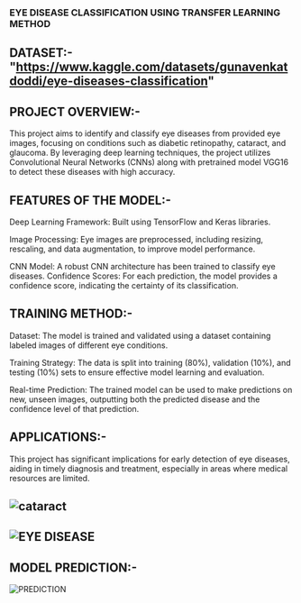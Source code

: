 ### EYE DISEASE CLASSIFICATION USING TRANSFER LEARNING METHOD

## DATASET:- "https://www.kaggle.com/datasets/gunavenkatdoddi/eye-diseases-classification"

## PROJECT OVERVIEW:-

This project aims to identify and classify eye diseases from provided eye images, focusing on conditions such as diabetic retinopathy, cataract, and glaucoma. By leveraging deep learning techniques, the project utilizes Convolutional Neural Networks (CNNs) along with pretrained model VGG16 to detect these diseases with high accuracy.

## FEATURES OF THE MODEL:-

Deep Learning Framework: Built using TensorFlow and Keras libraries.

Image Processing: Eye images are preprocessed, including resizing, rescaling, and data augmentation, to improve model performance.

CNN Model: A robust CNN architecture has been trained to classify eye diseases.
Confidence Scores: For each prediction, the model provides a confidence score, indicating the certainty of its classification.

## TRAINING METHOD:-
Dataset: The model is trained and validated using a dataset containing labeled images of different eye conditions.

Training Strategy: The data is split into training (80%), validation (10%), and testing (10%) sets to ensure effective model learning and evaluation.


Real-time Prediction: The trained model can be used to make predictions on new, unseen images, outputting both the predicted disease and the confidence level of that prediction.

## APPLICATIONS:-
This project has significant implications for early detection of eye diseases, aiding in timely diagnosis and treatment, especially in areas where medical resources are limited.

## ![cataract](https://github.com/user-attachments/assets/e9a2b05c-ee01-43d7-9ecd-3ca26188b944)
## ![EYE DISEASE](https://github.com/user-attachments/assets/25a464f8-fc25-41e4-8677-493b3004df76)
## MODEL PREDICTION:-
![PREDICTION](https://github.com/user-attachments/assets/4772b638-0157-425a-bec5-828870681061)

